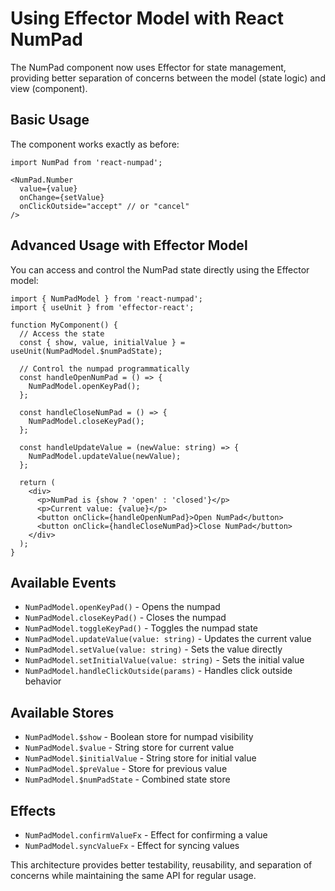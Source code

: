 # Using Effector Model with React NumPad

The NumPad component now uses Effector for state management, providing better separation of concerns between the model (state logic) and view (component).

## Basic Usage

The component works exactly as before:

```tsx
import NumPad from 'react-numpad';

<NumPad.Number 
  value={value}
  onChange={setValue}
  onClickOutside="accept" // or "cancel"
/>
```

## Advanced Usage with Effector Model

You can access and control the NumPad state directly using the Effector model:

```tsx
import { NumPadModel } from 'react-numpad';
import { useUnit } from 'effector-react';

function MyComponent() {
  // Access the state
  const { show, value, initialValue } = useUnit(NumPadModel.$numPadState);
  
  // Control the numpad programmatically
  const handleOpenNumPad = () => {
    NumPadModel.openKeyPad();
  };
  
  const handleCloseNumPad = () => {
    NumPadModel.closeKeyPad();
  };
  
  const handleUpdateValue = (newValue: string) => {
    NumPadModel.updateValue(newValue);
  };
  
  return (
    <div>
      <p>NumPad is {show ? 'open' : 'closed'}</p>
      <p>Current value: {value}</p>
      <button onClick={handleOpenNumPad}>Open NumPad</button>
      <button onClick={handleCloseNumPad}>Close NumPad</button>
    </div>
  );
}
```

## Available Events

- `NumPadModel.openKeyPad()` - Opens the numpad
- `NumPadModel.closeKeyPad()` - Closes the numpad
- `NumPadModel.toggleKeyPad()` - Toggles the numpad state
- `NumPadModel.updateValue(value: string)` - Updates the current value
- `NumPadModel.setValue(value: string)` - Sets the value directly
- `NumPadModel.setInitialValue(value: string)` - Sets the initial value
- `NumPadModel.handleClickOutside(params)` - Handles click outside behavior

## Available Stores

- `NumPadModel.$show` - Boolean store for numpad visibility
- `NumPadModel.$value` - String store for current value
- `NumPadModel.$initialValue` - String store for initial value
- `NumPadModel.$preValue` - Store for previous value
- `NumPadModel.$numPadState` - Combined state store

## Effects

- `NumPadModel.confirmValueFx` - Effect for confirming a value
- `NumPadModel.syncValueFx` - Effect for syncing values

This architecture provides better testability, reusability, and separation of concerns while maintaining the same API for regular usage.
